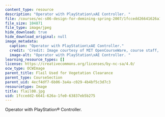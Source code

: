 ```yaml
---
content_type: resource
description: "Operator with PlayStation\xAE Controller. "
file: /courses/ec-s06-design-for-demining-spring-2007/1fccedd26641626a1fe063837eb5b275_flail08.jpg
file_size: 104871
file_type: image/jpeg
hide_download: true
hide_download_original: null
image_metadata:
  caption: "Operator with PlayStation\xAE Controller."
  credit: 'Credit: Image courtesy of MIT OpenCourseWare, course staff, and students.'
  image-alt: "Operator with PlayStation\xAE Controller. "
learning_resource_types: []
license: https://creativecommons.org/licenses/by-nc-sa/4.0/
ocw_type: OCWImage
parent_title: Flail Used for Vegetation Clearance
parent_type: CourseSection
parent_uid: 4ecf4df7-6b06-3a4a-c029-4b4bf5c3d7c3
resourcetype: Image
title: flail08.jpg
uid: 1fccedd2-6641-626a-1fe0-63837eb5b275
---
```

Operator with PlayStation® Controller. 